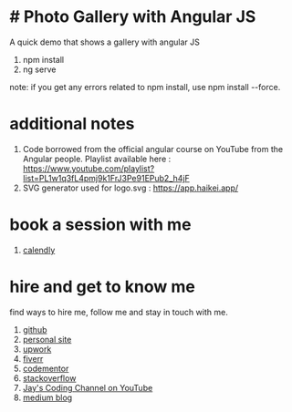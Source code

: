 # # Photo Gallery with Angular JS

A quick demo that shows a gallery with angular JS

1. npm install
1. ng serve

note: if you get any errors related to npm install, use npm install --force. 

# additional notes

1. Code borrowed from the official angular course on YouTube from the Angular people. Playlist available here : https://www.youtube.com/playlist?list=PL1w1q3fL4pmj9k1FrJ3Pe91EPub2_h4jF
1. SVG generator used for logo.svg : https://app.haikei.app/

# book a session with me

1. [calendly](https://calendly.com/jaycodingtutor/30min)

# hire and get to know me

find ways to hire me, follow me and stay in touch with me.

1. [github](https://github.com/Jay-study-nildana)
1. [personal site](https://thechalakas.com)
1. [upwork](https://www.upwork.com/fl/vijayasimhabr)
1. [fiverr](https://www.fiverr.com/jay_codeguy)
1. [codementor](https://www.codementor.io/@vijayasimhabr)
1. [stackoverflow](https://stackoverflow.com/users/5338888/jay)
1. [Jay's Coding Channel on YouTube](https://www.youtube.com/channel/UCJJVulg4J7POMdX0veuacXw/)
1. [medium blog](https://medium.com/@vijayasimhabr)
